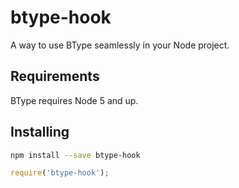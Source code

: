 # btype-hook

A way to use BType seamlessly in your Node project.


## Requirements

BType requires Node 5 and up.


## Installing

```bash
npm install --save btype-hook
```

```js
require('btype-hook');
```
